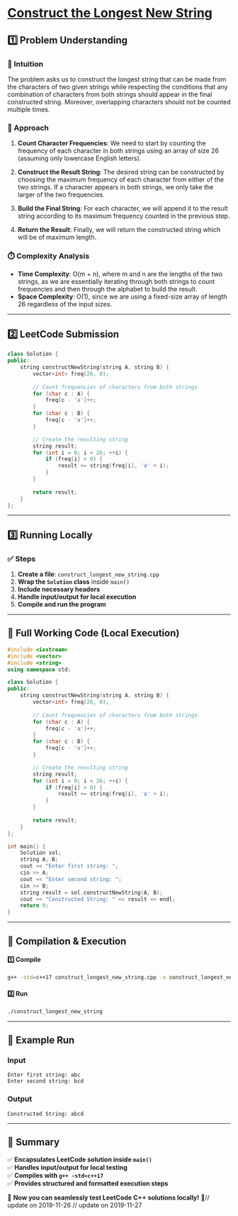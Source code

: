 # **[Construct the Longest New String](https://leetcode.com/problems/construct-the-longest-new-string/description/)**  

## **1️⃣ Problem Understanding**  
### **📌 Intuition**  
The problem asks us to construct the longest string that can be made from the characters of two given strings while respecting the conditions that any combination of characters from both strings should appear in the final constructed string. Moreover, overlapping characters should not be counted multiple times.

### **🚀 Approach**  
1. **Count Character Frequencies**: We need to start by counting the frequency of each character in both strings using an array of size 26 (assuming only lowercase English letters).
  
2. **Construct the Result String**: The desired string can be constructed by choosing the maximum frequency of each character from either of the two strings. If a character appears in both strings, we only take the larger of the two frequencies. 

3. **Build the Final String**: For each character, we will append it to the result string according to its maximum frequency counted in the previous step.

4. **Return the Result**: Finally, we will return the constructed string which will be of maximum length.

### **⏱️ Complexity Analysis**  
- **Time Complexity**: O(m + n), where m and n are the lengths of the two strings, as we are essentially iterating through both strings to count frequencies and then through the alphabet to build the result.
- **Space Complexity**: O(1), since we are using a fixed-size array of length 26 regardless of the input sizes.

---  

## **2️⃣ LeetCode Submission**  
```cpp
class Solution {
public:
    string constructNewString(string A, string B) {
        vector<int> freq(26, 0);
        
        // Count frequencies of characters from both strings
        for (char c : A) {
            freq[c - 'a']++;
        }
        for (char c : B) {
            freq[c - 'a']++;
        }

        // Create the resulting string
        string result;
        for (int i = 0; i < 26; ++i) {
            if (freq[i] > 0) {
                result += string(freq[i], 'a' + i);
            }
        }
        
        return result;
    }
};
```  

---  

## **3️⃣ Running Locally**  
### **✅ Steps**  
1. **Create a file**: `construct_longest_new_string.cpp`  
2. **Wrap the `Solution` class** inside `main()`  
3. **Include necessary headers**  
4. **Handle input/output for local execution**  
5. **Compile and run the program**  

---  

## **📝 Full Working Code (Local Execution)**  
```cpp
#include <iostream>
#include <vector>
#include <string>
using namespace std;

class Solution {
public:
    string constructNewString(string A, string B) {
        vector<int> freq(26, 0);
        
        // Count frequencies of characters from both strings
        for (char c : A) {
            freq[c - 'a']++;
        }
        for (char c : B) {
            freq[c - 'a']++;
        }

        // Create the resulting string
        string result;
        for (int i = 0; i < 26; ++i) {
            if (freq[i] > 0) {
                result += string(freq[i], 'a' + i);
            }
        }
        
        return result;
    }
};

int main() {
    Solution sol;
    string A, B;
    cout << "Enter first string: ";
    cin >> A;
    cout << "Enter second string: ";
    cin >> B;
    string result = sol.constructNewString(A, B);
    cout << "Constructed String: " << result << endl;
    return 0;
}
```  

---  

## **🔧 Compilation & Execution**  
#### **1️⃣ Compile**  
```bash
g++ -std=c++17 construct_longest_new_string.cpp -o construct_longest_new_string
```  

#### **2️⃣ Run**  
```bash
./construct_longest_new_string
```  

---  

## **🎯 Example Run**  
### **Input**  
```
Enter first string: abc
Enter second string: bcd
```  
### **Output**  
```
Constructed String: abcd
```  

---  

## **📌 Summary**  
✅ **Encapsulates LeetCode solution inside `main()`**  
✅ **Handles input/output for local testing**  
✅ **Compiles with `g++ -std=c++17`**  
✅ **Provides structured and formatted execution steps**  

🚀 **Now you can seamlessly test LeetCode C++ solutions locally!** 🚀// update on 2019-11-26
// update on 2019-11-27
